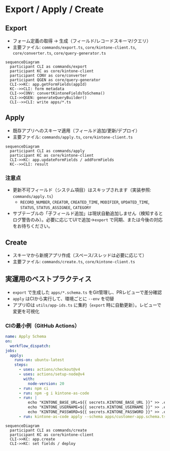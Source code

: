 # Export / Apply / Create

## Export

- フォーム定義の取得 → 生成（フィールド/レコードスキーマ/クエリ）
- 主要ファイル: `commands/export.ts`, `core/kintone-client.ts`, `core/converter.ts`, `core/query-generator.ts`

```mermaid
sequenceDiagram
  participant CLI as commands/export
  participant KC as core/kintone-client
  participant CONV as core/converter
  participant QGEN as core/query-generator
  CLI->>KC: app.getFormFields(appId)
  KC-->>CLI: form metadata
  CLI->>CONV: convertKintoneFieldsToSchema()
  CLI->>QGEN: generateQueryBuilder()
  CLI-->>CLI: write apps/*.ts
```

## Apply

- 既存アプリへのスキーマ適用（フィールド追加/更新/デプロイ）
- 主要ファイル: `commands/apply.ts`, `core/kintone-client.ts`

```mermaid
sequenceDiagram
  participant CLI as commands/apply
  participant KC as core/kintone-client
  CLI->>KC: app.updateFormFields / addFormFields
  KC-->>CLI: result
```

### 注意点

- 更新不可フィールド（システム項目）はスキップされます（実装参照: `commands/apply.ts`）
  - `RECORD_NUMBER`, `CREATOR`, `CREATED_TIME`, `MODIFIER`, `UPDATED_TIME`, `STATUS`, `STATUS_ASSIGNEE`, `CATEGORY`
- サブテーブルの「子フィールド追加」は現状自動追加しません（検知するとログ警告のみ）。必要に応じてUIで追加→`export` で同期、または今後の対応をお待ちください。

## Create

- スキーマから新規アプリ作成（スペース/スレッドは必要に応じて）
- 主要ファイル: `commands/create.ts`, `core/kintone-client.ts`

## 実運用のベストプラクティス

- `export` で生成した `apps/*.schema.ts` をGit管理し、PRレビューで差分確認
- `apply` はCIから実行して、環境ごとに `--env` を切替
- アプリIDは `utils/app-ids.ts` に集約（`export` 時に自動更新）。レビューで変更を可視化

### CIの最小例（GitHub Actions）

```yaml
name: Apply Schema
on:
  workflow_dispatch:
jobs:
  apply:
    runs-on: ubuntu-latest
    steps:
      - uses: actions/checkout@v4
      - uses: actions/setup-node@v4
        with:
          node-version: 20
      - run: npm ci
      - run: npm -g i kintone-as-code
      - run: |
          echo "KINTONE_BASE_URL=${{ secrets.KINTONE_BASE_URL }}" >> .env
          echo "KINTONE_USERNAME=${{ secrets.KINTONE_USERNAME }}" >> .env
          echo "KINTONE_PASSWORD=${{ secrets.KINTONE_PASSWORD }}" >> .env
      - run: kintone-as-code apply --schema apps/customer-app.schema.ts --env production
```

```mermaid
sequenceDiagram
  participant CLI as commands/create
  participant KC as core/kintone-client
  CLI->>KC: app.create
  CLI->>KC: set fields / deploy
```

